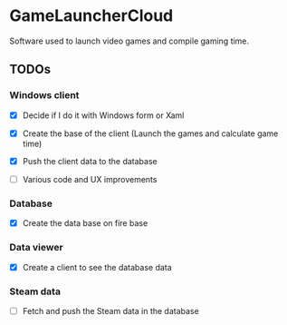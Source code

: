 # GameLauncherCloud
Software used to launch video games and compile gaming time.


## TODOs
### Windows client
- [X] Decide if I do it with Windows form or Xaml

- [X] Create the base of the client (Launch the games and calculate game time)

- [X] Push the client data to the database

- [ ] Various code and UX improvements

### Database
- [X] Create the data base on fire base

### Data viewer
- [X] Create a client to see the database data

### Steam data
- [ ] Fetch and push the Steam data in the database
